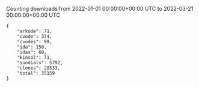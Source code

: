 
Counting downloads from 2022-01-01 00:00:00+00:00 UTC to 2022-03-21 00:00:00+00:00 UTC

```
{
    "arkode": 71,
    "cvode": 374,
    "cvodes": 99,
    "ida": 150,
    "idas": 69,
    "kinsol": 71,
    "sundials": 5792,
    "clones": 28533,
    "total": 35159
}
```
